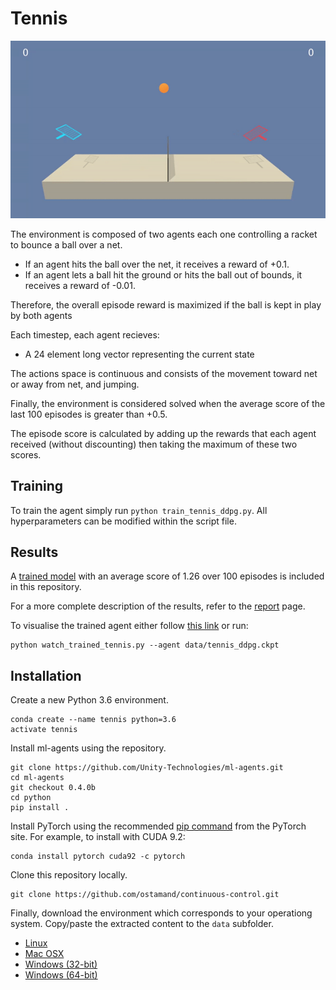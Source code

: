 # Tennis

![DDPG Tennis](assets/unity_tennis_ddpg_agent.gif)

The environment is composed of two agents each one controlling a racket to bounce a ball over a net. 

- If an agent hits the ball over the net, it receives a reward of +0.1. 
- If an agent lets a ball hit the ground or hits the ball out of bounds, it receives a reward of -0.01. 

Therefore, the overall episode reward is maximized if the ball is kept in play by both agents

Each timestep, each agent recieves:

- A 24 element long vector representing the current state

The actions space is continuous and consists of the movement toward net or away from net, and jumping.

Finally, the environment is considered solved when the average score of the last 100 episodes is greater than +0.5.

The episode score is calculated by adding up the rewards that each agent received (without discounting) then taking the maximum of these two scores.

## Training 

To train the agent simply run `python train_tennis_ddpg.py`. All hyperparameters can be modified within the script file.   

## Results 

A [trained model](saved_models/tennis_ddpg.ckpt) with an average score of 1.26 over 100 episodes is included in this repository.

For a more complete description of the results, refer to the [report](report.md) page.

To visualise the trained agent either follow [this link](https://youtu.be/tr3Vv3ya0UQ) or run:

```
python watch_trained_tennis.py --agent data/tennis_ddpg.ckpt
``` 

## Installation

Create a new Python 3.6 environment.

```
conda create --name tennis python=3.6 
activate tennis
```

Install ml-agents using the repository.

```
git clone https://github.com/Unity-Technologies/ml-agents.git
cd ml-agents
git checkout 0.4.0b
cd python 
pip install .
```

Install PyTorch using the recommended [pip command](https://pytorch.org/) from the PyTorch site. For example, to install with CUDA 9.2: 

```
conda install pytorch cuda92 -c pytorch
```

Clone this repository locally. 

```
git clone https://github.com/ostamand/continuous-control.git
```

Finally, download the environment which corresponds to your operationg system. Copy/paste the extracted content to the `data` subfolder. 

- [Linux](https://s3-us-west-1.amazonaws.com/udacity-drlnd/P3/Tennis/Tennis_Linux.zip)
- [Mac OSX](https://s3-us-west-1.amazonaws.com/udacity-drlnd/P3/Tennis/Tennis.app.zip)
- [Windows (32-bit)](https://s3-us-west-1.amazonaws.com/udacity-drlnd/P3/Tennis/Tennis_Windows_x86.zip)
- [Windows (64-bit)](https://s3-us-west-1.amazonaws.com/udacity-drlnd/P3/Tennis/Tennis_Windows_x86_64.zip)













